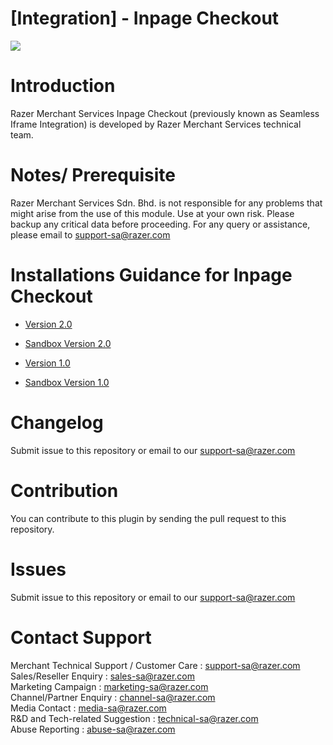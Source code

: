 # [Integration] - Inpage Checkout
<img src="https://user-images.githubusercontent.com/38641542/157055925-88fee4a3-1896-4656-beec-fde9a0d25e03.jpg">


# Introduction

Razer Merchant Services Inpage Checkout (previously known as Seamless Iframe Integration) is developed by Razer Merchant Services technical team.

# Notes/ Prerequisite
 
Razer Merchant Services Sdn. Bhd. is not responsible for any problems that might arise from the use of this module. 
Use at your own risk. Please backup any critical data before proceeding. For any query or 
assistance, please email to support-sa@razer.com 


# Installations Guidance for Inpage Checkout

- [Version 2.0](https://github.com/RazerMS/Inpage_Checkout/wiki/RazerMS-Inpage-Checkout-Guide-v2.0)
- [Sandbox Version 2.0](https://github.com/RazerMS/Inpage_Checkout/wiki/RazerMS-Inpage-Checkout-Sandbox-Guide-v2.0)

- [Version 1.0](https://github.com/RazerMS/Inpage_Checkout/wiki/RazerMS-Inpage-Checkout-Guide-v1.0)
- [Sandbox Version 1.0](https://github.com/RazerMS/Inpage_Checkout/wiki/RazerMS-Inpage-Checkout-Sandbox-Guide-v1.0)


# Changelog

Submit issue to this repository or email to our support-sa@razer.com


# Contribution

You can contribute to this plugin by sending the pull request to this repository.



# Issues

Submit issue to this repository or email to our support-sa@razer.com


# Contact Support

Merchant Technical Support / Customer Care : support-sa@razer.com <br>
Sales/Reseller Enquiry : sales-sa@razer.com <br>
Marketing Campaign : marketing-sa@razer.com <br>
Channel/Partner Enquiry : channel-sa@razer.com <br>
Media Contact : media-sa@razer.com <br>
R&D and Tech-related Suggestion : technical-sa@razer.com <br>
Abuse Reporting : abuse-sa@razer.com
